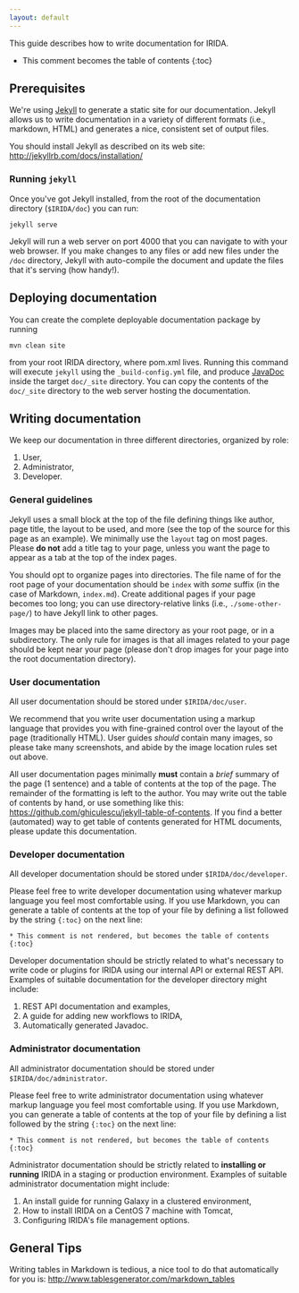 ```yaml
---
layout: default
---
```


This guide describes how to write documentation for IRIDA.

* This comment becomes the table of contents
{:toc}

Prerequisites
-------------

We're using [Jekyll](http://jekyllrb.com/) to generate a static site for our documentation. Jekyll allows us to write documentation in a variety of different formats (i.e., markdown, HTML) and generates a nice, consistent set of output files.

You should install Jekyll as described on its web site: http://jekyllrb.com/docs/installation/

### Running `jekyll`

Once you've got Jekyll installed, from the root of the documentation directory (`$IRIDA/doc`) you can run:

    jekyll serve

Jekyll will run a web server on port 4000 that you can navigate to with your web browser. If you make changes to any files or add new files under the `/doc` directory, Jekyll with auto-compile the document and update the files that it's serving (how handy!).

Deploying documentation
-----------------------
You can create the complete deployable documentation package by running

    mvn clean site

from your root IRIDA directory, where pom.xml lives. Running this command will execute `jekyll` using the `_build-config.yml` file, and produce [JavaDoc](http://maven.apache.org/plugins/maven-javadoc-plugin/) inside the target `doc/_site` directory. You can copy the contents of the `doc/_site` directory to the web server hosting the documentation.

Writing documentation
---------------------

We keep our documentation in three different directories, organized by role:

1. User,
2. Administrator,
3. Developer.

### General guidelines

Jekyll uses a small block at the top of the file defining things like author, page title, the layout to be used, and more (see the top of the source for this page as an example). We minimally use the `layout` tag on most pages. Please **do not** add a title tag to your page, unless you want the page to appear as a tab at the top of the index pages.

You should opt to organize pages into directories. The file name of for the root page of your documentation should be `index` with *some* suffix (in the case of Markdown, `index.md`). Create additional pages if your page becomes too long; you can use directory-relative links (i.e., `./some-other-page/`) to have Jekyll link to other pages.

Images may be placed into the same directory as your root page, or in a subdirectory. The only rule for images is that all images related to your page should be kept near your page (please don't drop images for your page into the root documentation directory).

### User documentation

All user documentation should be stored under `$IRIDA/doc/user`.

We recommend that you write user documentation using a markup language that provides you with fine-grained control over the layout of the page (traditionally HTML). User guides *should* contain many images, so please take many screenshots, and abide by the image location rules set out above.

All user documentation pages minimally **must** contain a *brief* summary of the page (1 sentence) and a table of contents at the top of the page. The remainder of the formatting is left to the author. You may write out the table of contents by hand, or use something like this: https://github.com/ghiculescu/jekyll-table-of-contents. If you find a better (automated) way to get table of contents generated for HTML documents, please update this documentation.

### Developer documentation

All developer documentation should be stored under `$IRIDA/doc/developer`.

Please feel free to write developer documentation using whatever markup language you feel most comfortable using. If you use Markdown, you can generate a table of contents at the top of your file by defining a list followed by the string `{:toc}` on the next line:

    * This comment is not rendered, but becomes the table of contents
    {:toc}

Developer documentation should be strictly related to what's necessary to write code or plugins for IRIDA using our internal API or external REST API. Examples of suitable documentation for the developer directory might include:

1. REST API documentation and examples,
2. A guide for adding new workflows to IRIDA,
3. Automatically generated Javadoc.

### Administrator documentation

All administrator documentation should be stored under `$IRIDA/doc/administrator`.

Please feel free to write administrator documentation using whatever markup language you feel most comfortable using. If you use Markdown, you can generate a table of contents at the top of your file by defining a list followed by the string `{:toc}` on the next line:

    * This comment is not rendered, but becomes the table of contents
    {:toc}

Administrator documentation should be strictly related to **installing or running** IRIDA in a staging or production environment. Examples of suitable administrator documentation might include:

1. An install guide for running Galaxy in a clustered environment,
2. How to install IRIDA on a CentOS 7 machine with Tomcat,
3. Configuring IRIDA's file management options.

General Tips
------------

Writing tables in Markdown is tedious, a nice tool to do that automatically for you is: <http://www.tablesgenerator.com/markdown_tables>
